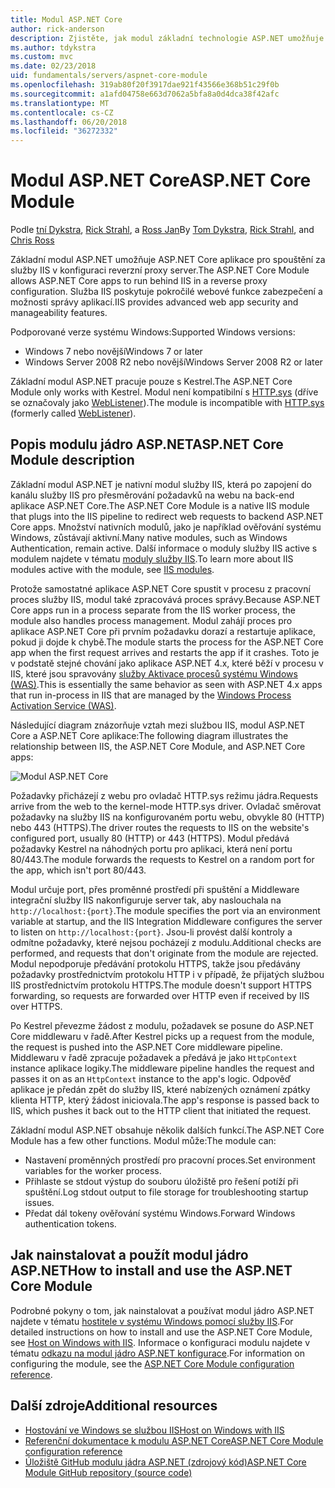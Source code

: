 ```yaml
---
title: Modul ASP.NET Core
author: rick-anderson
description: Zjistěte, jak modul základní technologie ASP.NET umožňuje Kestrel webového serveru použít jako reverzní proxy server služby IIS nebo IIS Express.
ms.author: tdykstra
ms.custom: mvc
ms.date: 02/23/2018
uid: fundamentals/servers/aspnet-core-module
ms.openlocfilehash: 319ab80f20f3917dae921f43566e368b51c29f0b
ms.sourcegitcommit: a1afd04758e663d7062a5bfa8a0d4dca38f42afc
ms.translationtype: MT
ms.contentlocale: cs-CZ
ms.lasthandoff: 06/20/2018
ms.locfileid: "36272332"
---
```

# <a name="aspnet-core-module"></a><span data-ttu-id="d02b8-103">Modul ASP.NET Core</span><span class="sxs-lookup"><span data-stu-id="d02b8-103">ASP.NET Core Module</span></span>

<span data-ttu-id="d02b8-104">Podle [tní Dykstra](https://github.com/tdykstra), [Rick Strahl](https://github.com/RickStrahl), a [Ross Jan](https://github.com/Tratcher)</span><span class="sxs-lookup"><span data-stu-id="d02b8-104">By [Tom Dykstra](https://github.com/tdykstra), [Rick Strahl](https://github.com/RickStrahl), and [Chris Ross](https://github.com/Tratcher)</span></span> 

<span data-ttu-id="d02b8-105">Základní modul ASP.NET umožňuje ASP.NET Core aplikace pro spouštění za služby IIS v konfiguraci reverzní proxy server.</span><span class="sxs-lookup"><span data-stu-id="d02b8-105">The ASP.NET Core Module allows ASP.NET Core apps to run behind IIS in a reverse proxy configuration.</span></span> <span data-ttu-id="d02b8-106">Služba IIS poskytuje pokročilé webové funkce zabezpečení a možnosti správy aplikací.</span><span class="sxs-lookup"><span data-stu-id="d02b8-106">IIS provides advanced web app security and manageability features.</span></span>

<span data-ttu-id="d02b8-107">Podporované verze systému Windows:</span><span class="sxs-lookup"><span data-stu-id="d02b8-107">Supported Windows versions:</span></span>

* <span data-ttu-id="d02b8-108">Windows 7 nebo novější</span><span class="sxs-lookup"><span data-stu-id="d02b8-108">Windows 7 or later</span></span>
* <span data-ttu-id="d02b8-109">Windows Server 2008 R2 nebo novější</span><span class="sxs-lookup"><span data-stu-id="d02b8-109">Windows Server 2008 R2 or later</span></span>

<span data-ttu-id="d02b8-110">Základní modul ASP.NET pracuje pouze s Kestrel.</span><span class="sxs-lookup"><span data-stu-id="d02b8-110">The ASP.NET Core Module only works with Kestrel.</span></span> <span data-ttu-id="d02b8-111">Modul není kompatibilní s [HTTP.sys](xref:fundamentals/servers/httpsys) (dříve se označovaly jako [WebListener](xref:fundamentals/servers/weblistener)).</span><span class="sxs-lookup"><span data-stu-id="d02b8-111">The module is incompatible with [HTTP.sys](xref:fundamentals/servers/httpsys) (formerly called [WebListener](xref:fundamentals/servers/weblistener)).</span></span>

## <a name="aspnet-core-module-description"></a><span data-ttu-id="d02b8-112">Popis modulu jádro ASP.NET</span><span class="sxs-lookup"><span data-stu-id="d02b8-112">ASP.NET Core Module description</span></span>

<span data-ttu-id="d02b8-113">Základní modul ASP.NET je nativní modul služby IIS, která po zapojení do kanálu služby IIS pro přesměrování požadavků na webu na back-end aplikace ASP.NET Core.</span><span class="sxs-lookup"><span data-stu-id="d02b8-113">The ASP.NET Core Module is a native IIS module that plugs into the IIS pipeline to redirect web requests to backend ASP.NET Core apps.</span></span> <span data-ttu-id="d02b8-114">Množství nativních modulů, jako je například ověřování systému Windows, zůstávají aktivní.</span><span class="sxs-lookup"><span data-stu-id="d02b8-114">Many native modules, such as Windows Authentication, remain active.</span></span> <span data-ttu-id="d02b8-115">Další informace o moduly služby IIS active s modulem najdete v tématu [moduly služby IIS](xref:host-and-deploy/iis/modules).</span><span class="sxs-lookup"><span data-stu-id="d02b8-115">To learn more about IIS modules active with the module, see [IIS modules](xref:host-and-deploy/iis/modules).</span></span>

<span data-ttu-id="d02b8-116">Protože samostatné aplikace ASP.NET Core spustit v procesu z pracovní proces služby IIS, modul také zpracovává proces správy.</span><span class="sxs-lookup"><span data-stu-id="d02b8-116">Because ASP.NET Core apps run in a process separate from the IIS worker process, the module also handles process management.</span></span> <span data-ttu-id="d02b8-117">Modul zahájí proces pro aplikace ASP.NET Core při prvním požadavku dorazí a restartuje aplikace, pokud ji dojde k chybě.</span><span class="sxs-lookup"><span data-stu-id="d02b8-117">The module starts the process for the ASP.NET Core app when the first request arrives and restarts the app if it crashes.</span></span> <span data-ttu-id="d02b8-118">Toto je v podstatě stejné chování jako aplikace ASP.NET 4.x, které běží v procesu v IIS, které jsou spravovány [služby Aktivace procesů systému Windows (WAS)](/iis/manage/provisioning-and-managing-iis/features-of-the-windows-process-activation-service-was).</span><span class="sxs-lookup"><span data-stu-id="d02b8-118">This is essentially the same behavior as seen with ASP.NET 4.x apps that run in-process in IIS that are managed by the [Windows Process Activation Service (WAS)](/iis/manage/provisioning-and-managing-iis/features-of-the-windows-process-activation-service-was).</span></span>

<span data-ttu-id="d02b8-119">Následující diagram znázorňuje vztah mezi službou IIS, modul ASP.NET Core a ASP.NET Core aplikace:</span><span class="sxs-lookup"><span data-stu-id="d02b8-119">The following diagram illustrates the relationship between IIS, the ASP.NET Core Module, and ASP.NET Core apps:</span></span>

![Modul ASP.NET Core](aspnet-core-module/_static/ancm.png)

<span data-ttu-id="d02b8-121">Požadavky přicházejí z webu pro ovladač HTTP.sys režimu jádra.</span><span class="sxs-lookup"><span data-stu-id="d02b8-121">Requests arrive from the web to the kernel-mode HTTP.sys driver.</span></span> <span data-ttu-id="d02b8-122">Ovladač směrovat požadavky na služby IIS na konfigurovaném portu webu, obvykle 80 (HTTP) nebo 443 (HTTPS).</span><span class="sxs-lookup"><span data-stu-id="d02b8-122">The driver routes the requests to IIS on the website's configured port, usually 80 (HTTP) or 443 (HTTPS).</span></span> <span data-ttu-id="d02b8-123">Modul předává požadavky Kestrel na náhodných portu pro aplikaci, která není portu 80/443.</span><span class="sxs-lookup"><span data-stu-id="d02b8-123">The module forwards the requests to Kestrel on a random port for the app, which isn't port 80/443.</span></span>

<span data-ttu-id="d02b8-124">Modul určuje port, přes proměnné prostředí při spuštění a Middleware integrační služby IIS nakonfiguruje server tak, aby naslouchala na `http://localhost:{port}`.</span><span class="sxs-lookup"><span data-stu-id="d02b8-124">The module specifies the port via an environment variable at startup, and the IIS Integration Middleware configures the server to listen on `http://localhost:{port}`.</span></span> <span data-ttu-id="d02b8-125">Jsou-li provést další kontroly a odmítne požadavky, které nejsou pocházejí z modulu.</span><span class="sxs-lookup"><span data-stu-id="d02b8-125">Additional checks are performed, and requests that don't originate from the module are rejected.</span></span> <span data-ttu-id="d02b8-126">Modul nepodporuje předávání protokolu HTTPS, takže jsou předávány požadavky prostřednictvím protokolu HTTP i v případě, že přijatých službou IIS prostřednictvím protokolu HTTPS.</span><span class="sxs-lookup"><span data-stu-id="d02b8-126">The module doesn't support HTTPS forwarding, so requests are forwarded over HTTP even if received by IIS over HTTPS.</span></span>

<span data-ttu-id="d02b8-127">Po Kestrel převezme žádost z modulu, požadavek se posune do ASP.NET Core middlewaru v řadě.</span><span class="sxs-lookup"><span data-stu-id="d02b8-127">After Kestrel picks up a request from the module, the request is pushed into the ASP.NET Core middleware pipeline.</span></span> <span data-ttu-id="d02b8-128">Middlewaru v řadě zpracuje požadavek a předává je jako `HttpContext` instance aplikace logiky.</span><span class="sxs-lookup"><span data-stu-id="d02b8-128">The middleware pipeline handles the request and passes it on as an `HttpContext` instance to the app's logic.</span></span> <span data-ttu-id="d02b8-129">Odpověď aplikace je předán zpět do služby IIS, které nabízených oznámení zpátky klienta HTTP, který žádost iniciovala.</span><span class="sxs-lookup"><span data-stu-id="d02b8-129">The app's response is passed back to IIS, which pushes it back out to the HTTP client that initiated the request.</span></span>

<span data-ttu-id="d02b8-130">Základní modul ASP.NET obsahuje několik dalších funkcí.</span><span class="sxs-lookup"><span data-stu-id="d02b8-130">The ASP.NET Core Module has a few other functions.</span></span> <span data-ttu-id="d02b8-131">Modul může:</span><span class="sxs-lookup"><span data-stu-id="d02b8-131">The module can:</span></span>

* <span data-ttu-id="d02b8-132">Nastavení proměnných prostředí pro pracovní proces.</span><span class="sxs-lookup"><span data-stu-id="d02b8-132">Set environment variables for the worker process.</span></span>
* <span data-ttu-id="d02b8-133">Přihlaste se stdout výstup do souboru úložiště pro řešení potíží při spuštění.</span><span class="sxs-lookup"><span data-stu-id="d02b8-133">Log stdout output to file storage for troubleshooting startup issues.</span></span>
* <span data-ttu-id="d02b8-134">Předat dál tokeny ověřování systému Windows.</span><span class="sxs-lookup"><span data-stu-id="d02b8-134">Forward Windows authentication tokens.</span></span>

## <a name="how-to-install-and-use-the-aspnet-core-module"></a><span data-ttu-id="d02b8-135">Jak nainstalovat a použít modul jádro ASP.NET</span><span class="sxs-lookup"><span data-stu-id="d02b8-135">How to install and use the ASP.NET Core Module</span></span>

<span data-ttu-id="d02b8-136">Podrobné pokyny o tom, jak nainstalovat a používat modul jádro ASP.NET najdete v tématu [hostitele v systému Windows pomocí služby IIS](xref:host-and-deploy/iis/index).</span><span class="sxs-lookup"><span data-stu-id="d02b8-136">For detailed instructions on how to install and use the ASP.NET Core Module, see [Host on Windows with IIS](xref:host-and-deploy/iis/index).</span></span> <span data-ttu-id="d02b8-137">Informace o konfiguraci modulu najdete v tématu [odkazu na modul jádro ASP.NET konfigurace](xref:host-and-deploy/aspnet-core-module).</span><span class="sxs-lookup"><span data-stu-id="d02b8-137">For information on configuring the module, see the [ASP.NET Core Module configuration reference](xref:host-and-deploy/aspnet-core-module).</span></span>

## <a name="additional-resources"></a><span data-ttu-id="d02b8-138">Další zdroje</span><span class="sxs-lookup"><span data-stu-id="d02b8-138">Additional resources</span></span>

* [<span data-ttu-id="d02b8-139">Hostování ve Windows se službou IIS</span><span class="sxs-lookup"><span data-stu-id="d02b8-139">Host on Windows with IIS</span></span>](xref:host-and-deploy/iis/index)
* [<span data-ttu-id="d02b8-140">Referenční dokumentace k modulu ASP.NET Core</span><span class="sxs-lookup"><span data-stu-id="d02b8-140">ASP.NET Core Module configuration reference</span></span>](xref:host-and-deploy/aspnet-core-module)
* [<span data-ttu-id="d02b8-141">Úložiště GitHub modulu jádra ASP.NET (zdrojový kód)</span><span class="sxs-lookup"><span data-stu-id="d02b8-141">ASP.NET Core Module GitHub repository (source code)</span></span>](https://github.com/aspnet/AspNetCoreModule)
